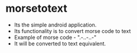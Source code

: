 # morsetotext

- Its the simple android application.
- Its functionality is to convert morse code to text
- Example of morse code - ".-..-..-"
- It will be converted to text equivalent.
